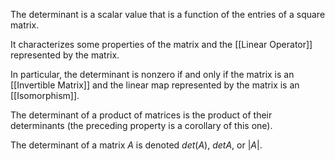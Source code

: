 The determinant is a scalar value that is a function of the entries of a square matrix. 

It characterizes some properties of the matrix and the [[Linear Operator]] represented by the matrix. 

In particular, the determinant is nonzero if and only if the matrix is an [[Invertible Matrix]] and the linear map represented by the matrix is an [[Isomorphism]]. 

The determinant of a product of matrices is the product of their determinants (the preceding property is a corollary of this one). 

The determinant of a matrix $A$ is denoted $det(A)$, $det A$, or $|A|$.